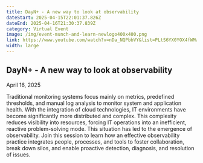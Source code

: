 ```yaml
---
title: DayN+ - A new way to look at observability
dateStart: 2025-04-15T22:01:37.826Z
dateEnd: 2025-04-16T21:30:37.839Z
category: Virtual Event
image: /img/event-munch-and-learn-newlogo400x400.png
link: https://www.youtube.com/watch?v=nDa_NQPbbVY&list=PLtS6YX0YOX4fWMwKbp9blyI1GLdXlbWjY
width: large
---
```

## DayN+ - A new way to look at observability

April 16, 2025

Traditional monitoring systems focus mainly on metrics, predefined thresholds, and manual log analysis to monitor system and application health. With the integration of cloud technologies, IT environments have become significantly more distributed and complex. This complexity reduces visibility into resources, forcing IT operations into an inefficient, reactive problem-solving mode. This situation has led to the emergence of observability.
Join this session to learn how an effective observability practice integrates people, processes, and tools to foster collaboration, break down silos, and enable proactive detection, diagnosis, and resolution of issues.
